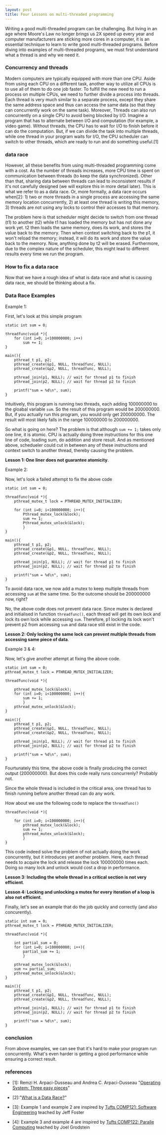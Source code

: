 ```yaml
---
layout: post
title: Four Lessons on multi-threaded programming
---
```





Writing a good multi-threaded program can be challenging. But living in an age where Moore's Law no longer brings us 2X speed up every year and computer manufacturers are sticking more cores in a computer, it is an essential technique to learn to write good multi-threaded programs. Before diving into examples of multi-threaded programs, we must first understand what a thread is and why we need it.

### Concurrency and threads
Modern computers are typically equipped with more than one CPU. Aside from using each CPU on a different task, another way to utilize all CPUs is to use all of them to do one job faster. To fulfill the new need to run a process on multiple CPUs, we need to further divide a process into threads. Each thread is very much similar to a separate process, except they share the same address space and thus can access the same data (so that they can concurrently work on the same task). Moreover, Threads can also run concurrently on a single CPU to avoid being blocked by I/O. Imagine a program that has to alternate between I/O and computation (for example, a video game). Without threads, the CPU has to wait for I/O to finish before it can do the computation. But, if we can divide the task into multiple threads, while one thread in your program waits for I/O, the CPU scheduler can switch to other threads, which are ready to run and do something useful.[1]

### data race

However, all these benefits from using multi-threaded programming come with a cost. As the number of threads increases, more CPU time is spent on communication between threads (to keep the data synchronized). Other than that, sharing data between threads can lead to inconsistent results if it's not carefully designed (we will explore this in more detail later). This is what we refer to as a data race. Or, more formally, a data race occurs when[2]: 1) two or more threads in a single process are accessing the same memory location concurrently, 2) at least one thread is writing this memory, 3)  threads are not using any locks to control their accesses to that memory. 

The problem here is that scheduler might decide to switch from one thread (t1) to another (t2) while t1 has loaded the memory but has not done any work yet. t2 then loads the same memory, does its work, and stores the value back to the memory. Then when context switching back to the p1, it won't reload the memory; instead, it will do its work and store the value back to the memory. Now, anything done by t2 will be erased. Furthermore, due to the complex nature of the scheduler, this might lead to different results every time we run the program.

### How to fix a data race

Now that we have a rough idea of what is data race and what is causing data race, we should be thinking about a fix.

### Data Race Examples


Example 1:

First, let's look at this simple program

```
static int sum = 0;

threadfunc(void *){
    for (int i=0; i<100000000; i++)
        sum += 1;
}

main(){
    pthread_t p1, p2;
    pthread_create(&p1, NULL, threadfunc, NULL);
    pthread_create(&p2, NULL, threadfunc, NULL);

    pthread_join(p1, NULL); // wait for thread p1 to finish
    pthread_join(p2, NULL); // wait for thread p2 to finish

    printf("sum = %d\n", sum);
}

```

Intuitively, this program is running two threads, each adding 100000000 to the gloabal variable `sum`. So the result of this program would be 200000000. But, if you actually run this program, you would only get 200000000. The result will most likely falls in the range 100000000 to 200000000.

So what is going on here? The problem is that although `sum += 1;` takes only one line, it is atomic. CPU is actually doing three instructions for this one line of code, loading sum, do addition and store result. And as mentioned above, schedueler could cut in between any of these instructions and context switch to another thread, thereby causing the problem.

<b>Lesson 1: One liner does not guarantee atomicity</b>.

Example 2:

Now, let's look a failed attempt to fix the above code

```
static int sum = 0;

threadfunc(void *){
    pthread_mutex_t lock = PTHREAD_MUTEX_INITIALIZER;

    for (int i=0; i<100000000; i++){
        Pthread_mutex_lock(&lock);
        sum += 1;
        Pthread_mutex_unlock(&lock);
        }
}

main(){
    pthread_t p1, p2;
    pthread_create(&p1, NULL, threadfunc, NULL);
    pthread_create(&p2, NULL, threadfunc, NULL);

    pthread_join(p1, NULL); // wait for thread p1 to finish
    pthread_join(p2, NULL); // wait for thread p2 to finish

    printf("sum = %d\n", sum);
}

```

To avoid data race, we now add a mutex to keep multiple threads from accessing `sum` at the same time. So the outcome should be 200000000 now, right?

No, the above code does not prevent data race. Since mutex is declared and initialised in function `threadfunc()`, each thread will get its own lock and lock its own lock while accessing `sum`. Therefore, p1 locking its lock won't prevent p2 from accessing `sum` and data race still exist in the code.

<b>Lesson 2: Only locking the same lock can prevent multiple threads from accessing same piece of data</b>.


Example 3 & 4:

Now, let's give another attempt at fixing the above code.

```
static int sum = 0;
pthread_mutex_t lock = PTHREAD_MUTEX_INITIALIZER;

threadfunc(void *){

    pthread_mutex_lock(&lock);
    for (int i=0; i<100000000; i++){
        sum += 1;
        }
    pthread_mutex_unlock(&lock);
}

main(){
    pthread_t p1, p2;
    pthread_create(&p1, NULL, threadfunc, NULL);
    pthread_create(&p2, NULL, threadfunc, NULL);

    pthread_join(p1, NULL); // wait for thread p1 to finish
    pthread_join(p2, NULL); // wait for thread p2 to finish

    printf("sum = %d\n", sum);
}

```

Fourtunately this time, the above code is finally producing the correct output (200000000). But does this code really runs concurrenly? Probably not.

Since the whole thread is included in the critical area, one thread has to finish running before another thread can do any work.

How about we use the following code to replace the `threadfunc()`

```
threadfunc(void *){

    for (int i=0; i<100000000; i++){
        pthread_mutex_lock(&lock);
        sum += 1;
        pthread_mutex_unlock(&lock);
        }
}

```
This code indeed solve the problem of not actually doing the work concurrently, but it introduces yet another problem. Here, each thread needs to acquire the lock and release the lock 100000000 times each. Doing so many lock and unlock would cost a drop in performance.

<b>Lesson 3: Including the whole thread in a critical section is not very efficient</b>.

<b>Lesson 4: Locking and unlocking a mutex for every iteration of a loop is also not efficient</b>.

Finally, let's see an example that do the job quickly and correctly (and also concurently).

```
static int sum = 0;
pthread_mutex_t lock = PTHREAD_MUTEX_INITIALIZER;

threadfunc(void *){

    int partial_sum = 0;
    for (int i=0; i<100000000; i++){
        partial_sum += 1;
        }

    pthread_mutex_lock(&lock);
    sum += partial_sum;
    pthread_mutex_unlock(&lock);
}

main(){
    pthread_t p1, p2;
    pthread_create(&p1, NULL, threadfunc, NULL);
    pthread_create(&p2, NULL, threadfunc, NULL);

    pthread_join(p1, NULL); // wait for thread p1 to finish
    pthread_join(p2, NULL); // wait for thread p2 to finish

    printf("sum = %d\n", sum);
}
```
### conclusion
From above examples, we can see that it's hard to make your program run concurrently. What's even harder is getting a good performance while ensuring a correct result.


### references
- \[1\]: Remzi H. Arpaci-Dusseau and Andrea C. Arpaci-Dusseau  "[Operating System: Three easy pieces](https://pages.cs.wisc.edu/~remzi/OSTEP/threads-intro.pdf)"

- \[2\]:"[What is a Data Race?](https://docs.oracle.com/cd/E19205-01/820-0619/geojs/index.html)"

- \[3\]: Example 1 and example 2 are inspired by [Tufts COMP121: Software Engineering](https://www.cs.tufts.edu/comp/121/) teached by Jeff Foster

- \[4\]: Example 3 and example 4 are inspired by [Tufts COMP122: Paralle Computing](https://www.ece.tufts.edu/ee/155/) teached by Joel Grodstein

